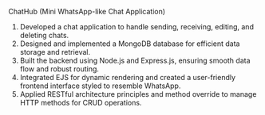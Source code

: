 ChatHub
(Mini WhatsApp-like Chat Application)

1. Developed a chat application to handle sending, receiving, editing, and deleting chats.
2. Designed and implemented a MongoDB database for efficient data storage and retrieval.
3. Built the backend using Node.js and Express.js, ensuring smooth data flow and robust routing.
4. Integrated EJS for dynamic rendering and created a user-friendly frontend interface styled to resemble WhatsApp.
5. Applied RESTful architecture principles and method override to manage HTTP methods for CRUD operations.
